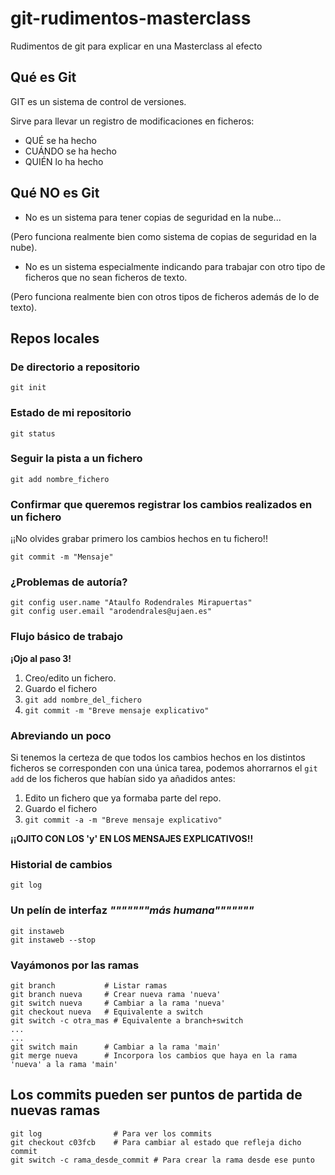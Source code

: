 # git-rudimentos-masterclass
Rudimentos de git para explicar en una Masterclass al efecto

## Qué es Git
GIT es un sistema de control de versiones.

Sirve para llevar un registro de modificaciones en ficheros: 

* QUÉ se ha hecho
* CUÁNDO se ha hecho
* QUIÉN lo ha hecho

## Qué NO es Git

* No es un sistema para tener copias de seguridad en la nube... 

(Pero funciona realmente bien como sistema de copias de seguridad en la nube).
* No es un sistema especialmente indicando para trabajar con otro tipo de ficheros que no sean ficheros de texto.

(Pero funciona realmente bien con otros tipos de ficheros además de lo de texto).
  
## Repos locales
### De directorio a repositorio
```
git init
```

### Estado de mi repositorio
```
git status
```

### Seguir la pista a un fichero
```
git add nombre_fichero
```

### Confirmar que queremos registrar los cambios realizados en un fichero
¡¡No olvides grabar primero los cambios hechos en tu fichero!!

```
git commit -m "Mensaje"
```
### ¿Problemas de autoría?
```
git config user.name "Ataulfo Rodendrales Mirapuertas"
git config user.email "arodendrales@ujaen.es"
```
### Flujo básico de trabajo
**¡Ojo al paso 3!**

1. Creo/edito un fichero.
2. Guardo el fichero
3. `git add nombre_del_fichero`
4. `git commit -m "Breve mensaje explicativo"`

### Abreviando un poco
Si tenemos la certeza de que todos los cambios hechos en los distintos ficheros se corresponden con una única tarea, podemos ahorrarnos el `git add` de los ficheros que habían sido ya añadidos antes:

1. Edito un fichero que ya formaba parte del repo.
2. Guardo el fichero
3. `git commit -a -m "Breve mensaje explicativo"`

**¡¡OJITO CON LOS 'y' EN LOS MENSAJES EXPLICATIVOS!!**

### Historial de cambios
```
git log
```

### Un pelín de interfaz *"""""""más humana"""""""*
```
git instaweb
git instaweb --stop
```

### Vayámonos por las ramas
```
git branch           # Listar ramas
git branch nueva     # Crear nueva rama 'nueva'
git switch nueva     # Cambiar a la rama 'nueva'
git checkout nueva   # Equivalente a switch
git switch -c otra_mas # Equivalente a branch+switch
...
...
git switch main      # Cambiar a la rama 'main'
git merge nueva      # Incorpora los cambios que haya en la rama 'nueva' a la rama 'main'
```
## Los commits pueden ser puntos de partida de nuevas ramas
```
git log                # Para ver los commits
git checkout c03fcb    # Para cambiar al estado que refleja dicho commit
git switch -c rama_desde_commit # Para crear la rama desde ese punto
```







